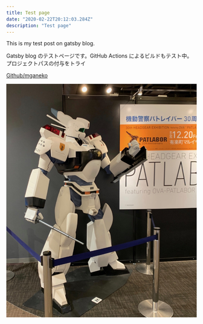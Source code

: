```yaml
---
title: Test page
date: "2020-02-22T20:12:03.284Z"
description: "Test page"
---
```


This is my test post on gatsby blog.

Gatsby blog のテストページです。GitHub Actions によるビルドもテスト中。プロジェクトパスの付与をトライ

[Github/mganeko](https://github.com/mganeko/gatsby-blog/)

![PATLABOR](./pat.jpeg)
